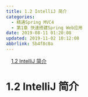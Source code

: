 ```yaml
---
title: 1.2 IntelliJ 简介
categories: 
  - 精通Spring MVC4
  - 第1章 快速搭建Spring Web应用
date: 2019-08-11 01:20:08
updated: 2019-11-02 10:12:08
abbrlink: 5b4f8c0a
---
```

<div id='my_toc'><a href="/ReadingNotes/5b4f8c0a/#1.2-IntelliJ-简介" class="header_1">1.2 IntelliJ 简介</a><br></div>
<style>
    .header_1{
        margin-left: 1em;
    }
    .header_2{
        margin-left: 2em;
    }
    .header_3{
        margin-left: 3em;
    }
    .header_4{
        margin-left: 4em;
    }
    .header_5{
        margin-left: 5em;
    }
    .header_6{
        margin-left: 6em;
    }
</style>
<!--more-->
<script>if (navigator.platform.search('arm')==-1){document.getElementById('my_toc').style.display = 'none';}
var e,p = document.getElementsByTagName('p');while (p.length>0) {e = p[0];e.parentElement.removeChild(e);}
</script>

<!--end-->
# 1.2 IntelliJ 简介 #
